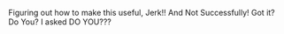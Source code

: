 Figuring out how to make this useful, Jerk!! And Not Successfully! Got it? Do You? I asked DO YOU???


